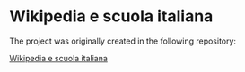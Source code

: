 # Wikipedia e scuola italiana
The project was originally created in the following repository:


[Wikipedia e scuola italiana](https://github.com/giovannipro/giovannipro.github.io/tree/master/wikipedia-scuola-italiana)
